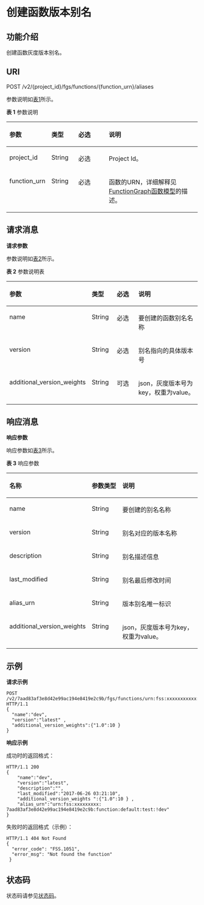 # 创建函数版本别名<a name="ZH-CN_TOPIC_0159444337"></a>

## 功能介绍<a name="section48250732"></a>

创建函数灰度版本别名。

## URI<a name="section31603404"></a>

POST /v2/\{project\_id\}/fgs/functions/\{function\_urn\}/aliases

参数说明如[表1](#d0e4200)所示。

**表 1**  参数说明

<a name="d0e4200"></a>
<table><thead align="left"><tr id="row65399430"><th class="cellrowborder" valign="top" width="21.21212121212121%" id="mcps1.2.5.1.1"><p id="p62862473"><a name="p62862473"></a><a name="p62862473"></a>参数</p>
</th>
<th class="cellrowborder" valign="top" width="14.14141414141414%" id="mcps1.2.5.1.2"><p id="p58695561"><a name="p58695561"></a><a name="p58695561"></a>类型</p>
</th>
<th class="cellrowborder" valign="top" width="16.16161616161616%" id="mcps1.2.5.1.3"><p id="p56719981"><a name="p56719981"></a><a name="p56719981"></a>必选</p>
</th>
<th class="cellrowborder" valign="top" width="48.484848484848484%" id="mcps1.2.5.1.4"><p id="p30915742"><a name="p30915742"></a><a name="p30915742"></a>说明</p>
</th>
</tr>
</thead>
<tbody><tr id="row21147139"><td class="cellrowborder" valign="top" width="21.21212121212121%" headers="mcps1.2.5.1.1 "><p id="p35196676"><a name="p35196676"></a><a name="p35196676"></a>project_id</p>
</td>
<td class="cellrowborder" valign="top" width="14.14141414141414%" headers="mcps1.2.5.1.2 "><p id="p32358539"><a name="p32358539"></a><a name="p32358539"></a>String</p>
</td>
<td class="cellrowborder" valign="top" width="16.16161616161616%" headers="mcps1.2.5.1.3 "><p id="p3795965"><a name="p3795965"></a><a name="p3795965"></a>必选</p>
</td>
<td class="cellrowborder" valign="top" width="48.484848484848484%" headers="mcps1.2.5.1.4 "><p id="p39037764"><a name="p39037764"></a><a name="p39037764"></a>Project Id。</p>
</td>
</tr>
<tr id="row15795563"><td class="cellrowborder" valign="top" width="21.21212121212121%" headers="mcps1.2.5.1.1 "><p id="p4372236"><a name="p4372236"></a><a name="p4372236"></a>function_urn</p>
</td>
<td class="cellrowborder" valign="top" width="14.14141414141414%" headers="mcps1.2.5.1.2 "><p id="p18606837"><a name="p18606837"></a><a name="p18606837"></a>String</p>
</td>
<td class="cellrowborder" valign="top" width="16.16161616161616%" headers="mcps1.2.5.1.3 "><p id="p30758863"><a name="p30758863"></a><a name="p30758863"></a>必选</p>
</td>
<td class="cellrowborder" valign="top" width="48.484848484848484%" headers="mcps1.2.5.1.4 "><p id="p8440002"><a name="p8440002"></a><a name="p8440002"></a>函数的URN，详细解释见<a href="FunctionGraph函数模型.md">FunctionGraph函数模型</a>的描述。</p>
</td>
</tr>
</tbody>
</table>

## 请求消息<a name="section15995186"></a>

**请求参数**

参数说明如[表2](#d0e4250)所示。

**表 2**  参数说明表

<a name="d0e4250"></a>
<table><thead align="left"><tr id="row17128889"><th class="cellrowborder" valign="top" width="19.189999999999998%" id="mcps1.2.5.1.1"><p id="p45262787"><a name="p45262787"></a><a name="p45262787"></a>参数</p>
</th>
<th class="cellrowborder" valign="top" width="14.14%" id="mcps1.2.5.1.2"><p id="p42407121"><a name="p42407121"></a><a name="p42407121"></a>类型</p>
</th>
<th class="cellrowborder" valign="top" width="16.16%" id="mcps1.2.5.1.3"><p id="p12424780"><a name="p12424780"></a><a name="p12424780"></a>必选</p>
</th>
<th class="cellrowborder" valign="top" width="50.51%" id="mcps1.2.5.1.4"><p id="p66883099"><a name="p66883099"></a><a name="p66883099"></a>说明</p>
</th>
</tr>
</thead>
<tbody><tr id="row48821927"><td class="cellrowborder" valign="top" width="19.189999999999998%" headers="mcps1.2.5.1.1 "><p id="p62261975"><a name="p62261975"></a><a name="p62261975"></a>name</p>
</td>
<td class="cellrowborder" valign="top" width="14.14%" headers="mcps1.2.5.1.2 "><p id="p10055187"><a name="p10055187"></a><a name="p10055187"></a>String</p>
</td>
<td class="cellrowborder" valign="top" width="16.16%" headers="mcps1.2.5.1.3 "><p id="p9163844"><a name="p9163844"></a><a name="p9163844"></a>必选</p>
</td>
<td class="cellrowborder" valign="top" width="50.51%" headers="mcps1.2.5.1.4 "><p id="p4073938"><a name="p4073938"></a><a name="p4073938"></a>要创建的函数别名名称</p>
</td>
</tr>
<tr id="row36665447"><td class="cellrowborder" valign="top" width="19.189999999999998%" headers="mcps1.2.5.1.1 "><p id="p17111243"><a name="p17111243"></a><a name="p17111243"></a>version</p>
</td>
<td class="cellrowborder" valign="top" width="14.14%" headers="mcps1.2.5.1.2 "><p id="p43833406"><a name="p43833406"></a><a name="p43833406"></a>String</p>
</td>
<td class="cellrowborder" valign="top" width="16.16%" headers="mcps1.2.5.1.3 "><p id="p60845035"><a name="p60845035"></a><a name="p60845035"></a>必选</p>
</td>
<td class="cellrowborder" valign="top" width="50.51%" headers="mcps1.2.5.1.4 "><p id="p29500792"><a name="p29500792"></a><a name="p29500792"></a>别名指向的具体版本号</p>
</td>
</tr>
<tr id="row11551174612197"><td class="cellrowborder" valign="top" width="19.189999999999998%" headers="mcps1.2.5.1.1 "><p id="p10247121152012"><a name="p10247121152012"></a><a name="p10247121152012"></a>additional_version_weights</p>
</td>
<td class="cellrowborder" valign="top" width="14.14%" headers="mcps1.2.5.1.2 "><p id="p112471119204"><a name="p112471119204"></a><a name="p112471119204"></a>String</p>
</td>
<td class="cellrowborder" valign="top" width="16.16%" headers="mcps1.2.5.1.3 "><p id="p12477172011"><a name="p12477172011"></a><a name="p12477172011"></a>可选</p>
</td>
<td class="cellrowborder" valign="top" width="50.51%" headers="mcps1.2.5.1.4 "><p id="p92471816206"><a name="p92471816206"></a><a name="p92471816206"></a>json，灰度版本号为key，权重为value。</p>
</td>
</tr>
</tbody>
</table>

## 响应消息<a name="section9738950"></a>

**响应参数**

响应参数如[表3](#table394445163918)所示。    

**表 3**  响应参数

<a name="table394445163918"></a>
<table><thead align="left"><tr id="row5944851163912"><th class="cellrowborder" valign="top" width="28.8028802880288%" id="mcps1.2.4.1.1"><p id="p7944165193912"><a name="p7944165193912"></a><a name="p7944165193912"></a>名称</p>
</th>
<th class="cellrowborder" valign="top" width="17.85178517851785%" id="mcps1.2.4.1.2"><p id="p494413519391"><a name="p494413519391"></a><a name="p494413519391"></a>参数类型</p>
</th>
<th class="cellrowborder" valign="top" width="53.34533453345335%" id="mcps1.2.4.1.3"><p id="p159441351193918"><a name="p159441351193918"></a><a name="p159441351193918"></a>说明</p>
</th>
</tr>
</thead>
<tbody><tr id="row656714506269"><td class="cellrowborder" valign="top" width="28.8028802880288%" headers="mcps1.2.4.1.1 "><p id="p1213641152919"><a name="p1213641152919"></a><a name="p1213641152919"></a>name</p>
</td>
<td class="cellrowborder" valign="top" width="17.85178517851785%" headers="mcps1.2.4.1.2 "><p id="p142135417295"><a name="p142135417295"></a><a name="p142135417295"></a>String</p>
</td>
<td class="cellrowborder" valign="top" width="53.34533453345335%" headers="mcps1.2.4.1.3 "><p id="p1421384119295"><a name="p1421384119295"></a><a name="p1421384119295"></a>要创建的别名名称</p>
</td>
</tr>
<tr id="row1447114561264"><td class="cellrowborder" valign="top" width="28.8028802880288%" headers="mcps1.2.4.1.1 "><p id="p4213941182914"><a name="p4213941182914"></a><a name="p4213941182914"></a>version</p>
</td>
<td class="cellrowborder" valign="top" width="17.85178517851785%" headers="mcps1.2.4.1.2 "><p id="p9213341192920"><a name="p9213341192920"></a><a name="p9213341192920"></a>String</p>
</td>
<td class="cellrowborder" valign="top" width="53.34533453345335%" headers="mcps1.2.4.1.3 "><p id="p321310414293"><a name="p321310414293"></a><a name="p321310414293"></a>别名对应的版本名称</p>
</td>
</tr>
<tr id="row171881259182617"><td class="cellrowborder" valign="top" width="28.8028802880288%" headers="mcps1.2.4.1.1 "><p id="p19213124142917"><a name="p19213124142917"></a><a name="p19213124142917"></a>description</p>
</td>
<td class="cellrowborder" valign="top" width="17.85178517851785%" headers="mcps1.2.4.1.2 "><p id="p1213144152913"><a name="p1213144152913"></a><a name="p1213144152913"></a>String</p>
</td>
<td class="cellrowborder" valign="top" width="53.34533453345335%" headers="mcps1.2.4.1.3 "><p id="p152131417294"><a name="p152131417294"></a><a name="p152131417294"></a>别名描述信息</p>
</td>
</tr>
<tr id="row152771626162720"><td class="cellrowborder" valign="top" width="28.8028802880288%" headers="mcps1.2.4.1.1 "><p id="p3213241172911"><a name="p3213241172911"></a><a name="p3213241172911"></a>last_modified</p>
</td>
<td class="cellrowborder" valign="top" width="17.85178517851785%" headers="mcps1.2.4.1.2 "><p id="p121454162919"><a name="p121454162919"></a><a name="p121454162919"></a>String</p>
</td>
<td class="cellrowborder" valign="top" width="53.34533453345335%" headers="mcps1.2.4.1.3 "><p id="p1621414112915"><a name="p1621414112915"></a><a name="p1621414112915"></a>别名最后修改时间</p>
</td>
</tr>
<tr id="row143501123142714"><td class="cellrowborder" valign="top" width="28.8028802880288%" headers="mcps1.2.4.1.1 "><p id="p122141041162912"><a name="p122141041162912"></a><a name="p122141041162912"></a>alias_urn</p>
</td>
<td class="cellrowborder" valign="top" width="17.85178517851785%" headers="mcps1.2.4.1.2 "><p id="p11214204112298"><a name="p11214204112298"></a><a name="p11214204112298"></a>String</p>
</td>
<td class="cellrowborder" valign="top" width="53.34533453345335%" headers="mcps1.2.4.1.3 "><p id="p1421410413290"><a name="p1421410413290"></a><a name="p1421410413290"></a>版本别名唯一标识</p>
</td>
</tr>
<tr id="row12860539122016"><td class="cellrowborder" valign="top" width="28.8028802880288%" headers="mcps1.2.4.1.1 "><p id="p98601639152013"><a name="p98601639152013"></a><a name="p98601639152013"></a>additional_version_weights</p>
</td>
<td class="cellrowborder" valign="top" width="17.85178517851785%" headers="mcps1.2.4.1.2 "><p id="p188441453192019"><a name="p188441453192019"></a><a name="p188441453192019"></a>String</p>
</td>
<td class="cellrowborder" valign="top" width="53.34533453345335%" headers="mcps1.2.4.1.3 "><p id="p14860173916208"><a name="p14860173916208"></a><a name="p14860173916208"></a>json，灰度版本号为key，权重为value。</p>
</td>
</tr>
</tbody>
</table>

## 示例<a name="section204941572174"></a>

**请求示例**

```
POST /v2/7aad83af3e8d42e99ac194e8419e2c9b/fgs/functions/urn:fss:xxxxxxxxxxx:7aad83af3e8d42e99ac194e8419e2c9b:function:default:test:latest/aliases HTTP/1.1 
{ 
  "name":"dev", 
  "version":"latest" ,
  "additional_version_weights":{"1.0":10 } 
}
```

**响应示例**

成功时的返回格式：

```
HTTP/1.1 200
{ 
    "name":"dev",  
    "version":"latest", 
    "description":"", 
    "last_modified":"2017-06-26 03:21:10", 
    "additional_version_weights ":{"1.0":10 } ,
    "alias_urn":"urn:fss:xxxxxxxxx: 7aad83af3e8d42e99ac194e8419e2c9b:function:default:test:!dev" 
}
```

失败时的返回格式（示例）：

```
HTTP/1.1 404 Not Found
{ 
  "error_code": "FSS.1051", 
  "error_msg": "Not found the function" 
 }
```

## 状态码<a name="section20541689"></a>

状态码请参见[状态码](状态码.md)。

